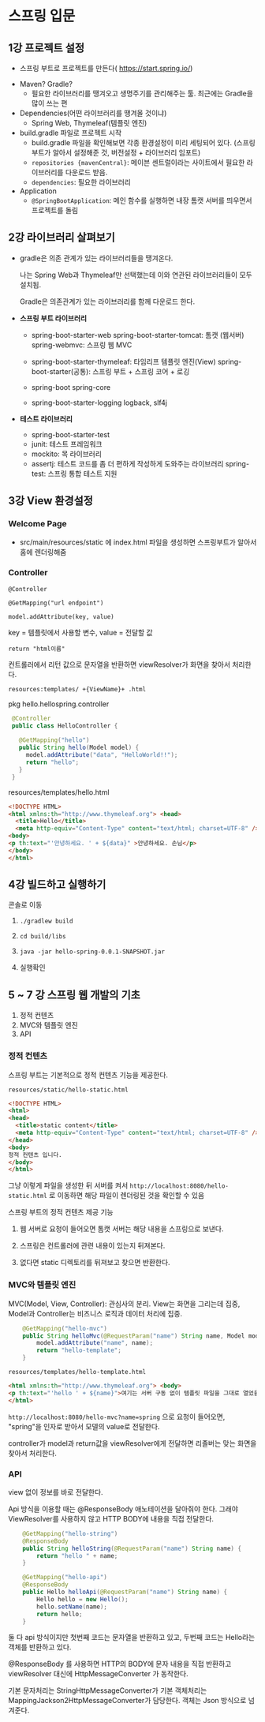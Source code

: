 # 스프링 입문

## 1강 프로젝트 설정

* 스프링 부트로 프로젝트를 만든다( https://start.spring.io/)

- Maven? Gradle?
  - 필요한 라이브러리를 땡겨오고 생명주기를 관리해주는 툴. 최근에는 Gradle을 많이 쓰는 편
- Dependencies(어떤 라이브러리를 땡겨올 것이냐)
  - Spring Web, Thymeleaf(템플릿 엔진)
- build.gradle 파일로 프로젝트 시작
  - build.gradle 파일을 확인해보면 각종 환경설정이 미리 세팅되어 있다. (스프링부트가 알아서 설정해준 것, 버전설정 + 라이브러리 임포트)
  - ` repositories {mavenCentral} `: 메이븐 센트럴이라는 사이트에서 필요한 라이브러리를 다운로드 받음.
  - `dependencies`: 필요한 라이브러리
- Application
  - `@SpringBootApplication`: 메인 함수를 실행하면 내장 톰캣 서버를 띄우면서 프로젝트를 돌림

## 2강 라이브러리 살펴보기

- gradle은 의존 관계가 있는 라이브러리들을 땡겨온다.

  나는 Spring Web과 Thymeleaf만 선택했는데 이와 연관된 라이브러리들이 모두 설치됨.

   Gradle은 의존관계가 있는 라이브러리를 함께 다운로드 한다.

- **스프링 부트 라이브러리**

  - spring-boot-starter-web spring-boot-starter-tomcat: 톰캣 (웹서버) spring-webmvc: 스프링 웹 MVC

  - spring-boot-starter-thymeleaf: 타임리프 템플릿 엔진(View) spring-boot-starter(공통): 스프링 부트 + 스프링 코어 + 로깅

  - spring-boot spring-core

  - spring-boot-starter-logging logback, slf4j

- **테스트 라이브러리**
  - spring-boot-starter-test
  -  junit: 테스트 프레임워크
  -  mockito: 목 라이브러리
  -  assertj: 테스트 코드를 좀 더 편하게 작성하게 도와주는 라이브러리 spring-test: 스프링 통합 테스트 지원
  

## 3강 View 환경설정

### Welcome Page

- src/main/resources/static 에 index.html 파일을 생성하면 스프링부트가 알아서 홈에 렌더링해줌

### Controller



`@Controller`

`@GetMapping("url endpoint")`

`model.addAttribute(key, value)`

key = 템플릿에서 사용할 변수, value = 전달할 값

`return "html이름"`



컨트롤러에서 리턴 값으로 문자열을 반환하면 viewResolver가 화면을 찾아서 처리한다.

`resources:templates/ +{ViewName}+ .html`



pkg hello.hellospring.controller

```java
 @Controller
 public class HelloController {
   
   @GetMapping("hello")
   public String hello(Model model) {
     model.addAttribute("data", "HelloWorld!!"); 
     return "hello";
   }
 }
```



resources/templates/hello.html

```html
<!DOCTYPE HTML>
<html xmlns:th="http://www.thymeleaf.org"> <head>
  <title>Hello</title>
  <meta http-equiv="Content-Type" content="text/html; charset=UTF-8" /> </head>
<body>
<p th:text="'안녕하세요. ' + ${data}" >안녕하세요. 손님</p>
</body>
</html>
```



## 4강 빌드하고 실행하기

콘솔로 이동

1. `./gradlew build`

2. `cd build/libs`
3. `java -jar hello-spring-0.0.1-SNAPSHOT.jar`
4. 실행확인



## 5 ~ 7 강 스프링 웹 개발의 기초

1. 정적 컨텐츠
2. MVC와 템플릿 엔진
3. API



### 정적 컨텐츠

스프링 부트는 기본적으로 정적 컨텐츠 기능을 제공한다.

`resources/static/hello-static.html`

```html
<!DOCTYPE HTML>
<html>
<head>
  <title>static content</title>
  <meta http-equiv="Content-Type" content="text/html; charset=UTF-8" />
</head>
<body>
정적 컨텐츠 입니다.
</body>
</html>
```

그냥 이렇게 파일을 생성한 뒤 서버를 켜서 `http://localhost:8080/hello-static.html` 로 이동하면 해당 파일이 렌더링된 것을 확인할 수 있음

스프링 부트의 정적 컨텐츠 제공 기능

1. 웹 서버로 요청이 들어오면 톰캣 서버는 해당 내용을 스프링으로 보낸다.

2. 스프링은 컨트롤러에 관련 내용이 있는지 뒤져본다.

3. 없다면 static 디렉토리를 뒤져보고 찾으면 반환한다.



### MVC와 템플릿 엔진

MVC(Model, View, Controller): 관심사의 분리. View는 화면을 그리는데 집중, Model과 Controller는 비즈니스 로직과 데이터 처리에 집중.

```java
    @GetMapping("hello-mvc")
    public String helloMvc(@RequestParam("name") String name, Model model) {
        model.addAttribute("name", name);
        return "hello-template";
    }
```



`resources/templates/hello-template.html`

```html
<html xmlns:th="http://www.thymeleaf.org"> <body>
<p th:text="'hello ' + ${name}">여기는 서버 구동 없이 템플릿 파일을 그대로 열었을 때 나타남</p> </body>
</html>
```



`http://localhost:8080/hello-mvc?name=spring` 으로 요청이 들어오면, "spring"을 인자로 받아서 모델의 value로 전달한다.

controller가 model과 return값을 viewResolver에게 전달하면 리졸버는 맞는 화면을 찾아서 처리한다.



### API

view 없이 정보를 바로 전달한다.



Api 방식을 이용할 때는 @ResponseBody 애노테이션을 달아줘야 한다. 그래야 ViewResolver를 사용하지 않고 HTTP BODY에 내용을 직접 전달한다.



```java
    @GetMapping("hello-string")
    @ResponseBody
    public String helloString(@RequestParam("name") String name) {
        return "hello " + name;
    }
```

```java
    @GetMapping("hello-api")
    @ResponseBody
    public Hello helloApi(@RequestParam("name") String name) {
        Hello hello = new Hello();
        hello.setName(name);
        return hello;
    }
```

둘 다 api 방식이지만 첫번째 코드는 문자열을 반환하고 있고, 두번째 코드는 Hello라는 객체를 반환하고 있다.

@ResponseBody 를 사용하면 HTTP의 BODY에 문자 내용을 직접 반환하고 viewResolver 대신에 HttpMessageConverter 가 동작한다.

기본 문자처리는 StringHttpMessageConverter가 기본 객체처리는 MappingJackson2HttpMessageConverter가 담당한다. 객체는 Json 방식으로 넘겨준다.
